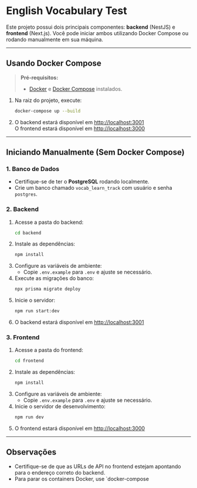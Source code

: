 # English Vocabulary Test

Este projeto possui dois principais componentes: **backend** (NestJS) e **frontend** (Next.js). Você pode iniciar ambos utilizando Docker Compose ou rodando manualmente em sua máquina.

---

## Usando Docker Compose

> **Pré-requisitos:**  
> - [Docker](https://www.docker.com/get-started) e [Docker Compose](https://docs.docker.com/compose/) instalados.

1. Na raiz do projeto, execute:
   ```sh
   docker-compose up --build
   ```
2. O backend estará disponível em [http://localhost:3001](http://localhost:3001)  
   O frontend estará disponível em [http://localhost:3000](http://localhost:3000)

---

## Iniciando Manualmente (Sem Docker Compose)

### 1. Banco de Dados

- Certifique-se de ter o **PostgreSQL** rodando localmente.
- Crie um banco chamado `vocab_learn_track` com usuário e senha `postgres`.

### 2. Backend

1. Acesse a pasta do backend:
   ```sh
   cd backend
   ```
2. Instale as dependências:
   ```sh
   npm install
   ```
3. Configure as variáveis de ambiente:
   - Copie `.env.example` para `.env` e ajuste se necessário.
4. Execute as migrações do banco:
   ```sh
   npx prisma migrate deploy
   ```
5. Inicie o servidor:
   ```sh
   npm run start:dev
   ```
6. O backend estará disponível em [http://localhost:3001](http://localhost:3001)

### 3. Frontend

1. Acesse a pasta do frontend:
   ```sh
   cd frontend
   ```
2. Instale as dependências:
   ```sh
   npm install
   ```
3. Configure as variáveis de ambiente:
   - Copie `.env.example` para `.env` e ajuste se necessário.
4. Inicie o servidor de desenvolvimento:
   ```sh
   npm run dev
   ```
5. O frontend estará disponível em [http://localhost:3000](http://localhost:3000)

---

## Observações

- Certifique-se de que as URLs de API no frontend estejam apontando para o endereço correto do backend.
- Para parar os containers Docker, use `docker-compose